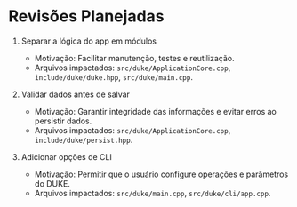 # Revisões Planejadas

1. Separar a lógica do app em módulos
   - Motivação: Facilitar manutenção, testes e reutilização.
    - Arquivos impactados: `src/duke/ApplicationCore.cpp`, `include/duke/duke.hpp`, `src/duke/main.cpp`.

2. Validar dados antes de salvar
   - Motivação: Garantir integridade das informações e evitar erros ao persistir dados.
    - Arquivos impactados: `src/duke/ApplicationCore.cpp`, `include/duke/persist.hpp`.

3. Adicionar opções de CLI
   - Motivação: Permitir que o usuário configure operações e parâmetros do DUKE.
    - Arquivos impactados: `src/duke/main.cpp`, `src/duke/cli/app.cpp`.
